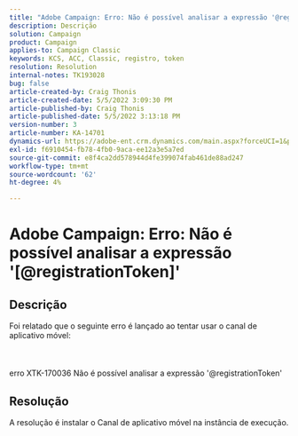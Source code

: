 ```yaml
---
title: "Adobe Campaign: Erro: Não é possível analisar a expressão '@registrationToken'"
description: Descrição
solution: Campaign
product: Campaign
applies-to: Campaign Classic
keywords: KCS, ACC, Classic, registro, token
resolution: Resolution
internal-notes: TK193028
bug: false
article-created-by: Craig Thonis
article-created-date: 5/5/2022 3:09:30 PM
article-published-by: Craig Thonis
article-published-date: 5/5/2022 3:13:18 PM
version-number: 3
article-number: KA-14701
dynamics-url: https://adobe-ent.crm.dynamics.com/main.aspx?forceUCI=1&pagetype=entityrecord&etn=knowledgearticle&id=e3a3c358-85cc-ec11-a7b5-6045bd00d995
exl-id: f6910454-fb78-4fb0-9aca-ee12a3e5a7ed
source-git-commit: e8f4ca2dd578944d4fe399074fab461de88ad247
workflow-type: tm+mt
source-wordcount: '62'
ht-degree: 4%

---
```


# Adobe Campaign: Erro: Não é possível analisar a expressão &#39;[@registrationToken]&#39;

## Descrição

Foi relatado que o seguinte erro é lançado ao tentar usar o canal de aplicativo móvel:<br><br> <br><br>erro XTK-170036 Não é possível analisar a expressão &#39;@registrationToken&#39;

## Resolução


A resolução é instalar o Canal de aplicativo móvel na instância de execução.
